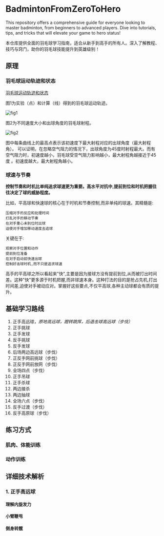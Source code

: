 # BadmintonFromZeroToHero
 This repository offers a comprehensive guide for everyone looking to master badminton, from beginners to advanced players. Dive into tutorials, tips, and tricks that will elevate your game to hero status! 
 
 本仓库提供全面的羽毛球学习指南，适合从新手到高手的所有人。深入了解教程、技巧与窍门，助你的羽毛球技能提升到英雄级别！

## 原理

### 羽毛球运动轨迹和状态

[羽毛球运动轨迹和状态](https://zhihu.com/question/479947819/answer/3070882721)

图1为实验（点）和计算（线）得到的羽毛球运动轨迹。

![fig1](https://picx.zhimg.com/80/v2-1a99547061b9266e9af5ee5ed5aef301_1440w.webp?source=1def8aca)

图2为不同速度大小和出球角度的羽毛球射程。

![fig2](https://picx.zhimg.com/80/v2-2510696ba0861174f0e1254cee91e9fb_1440w.webp?source=1def8aca)

图中每条曲线上的最高点表示该初速度下最大射程对应的出球角度（最大射程角）。
可以证明，在忽略空气阻力的情况下，出球角度为45度时射程最大。而有空气阻力时，初速度越小，羽毛球受空气阻力影响越小，最大射程角越接近于45度 。初速度越大，最大射程角越小。

### 球速与节奏

**控制节奏和时机比单纯追求球速更为重要。高水平对抗中,提前到位和时机把握往往决定了球的威胁程度。**

比如，平高球和快速球的核心在于时机和节奏控制,而非单纯的球速。其精髓是:

    压缩对手的反应和处理时间
    打乱对手的移动节奏
    在对手重心未到位时出球
    迫使对手增加移动速度去追球

关键在于:

    观察对手位置和动作
    提前到位准备
    在对手启动前快速出球
    控制好击球时机,而不只是追求球速

高手的平高球之所以看起来"快",主要是因为接球方没有提前到位,从而被打出时间差。这种"快"更多源于时机把握,而非球速本身。这种打法的目的是抢占先机,打出时间差,迫使对手被动应对。掌握好这些要点,不仅平高球,各种主动球都会有质的提升。


## 基础学习路线

1. 正手高远球，*原地高远球，蹬转跳挥，后退击球高远球（步伐）*
2. 正手挑球
3. 正手发球
4. 反手挑球
5. 反手发球
6. 后场两边高远球（步伐）
7. 正反手网前挑球（步伐）
8. 正反手网前放网（步伐）
9. 全场四点（步伐）
10. 正手吊球
11. 正手杀球
12. 两边接杀
13. 两边抽球
14. 全场六点（步伐）
15. 反手过渡（步伐）
16. 反手高原球（步伐）

## 练习方式

### 肌肉、体能训练

### 动作训练

## 详细技术解析

### 1. 正手高远球

#### 理解内旋发力

#### 小臂鞭甩

#### 侧身转髋



